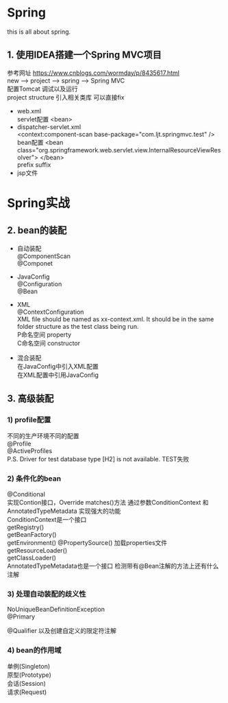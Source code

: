 # Spring

this is all about spring.

## 1. 使用IDEA搭建一个Spring MVC项目
参考网址 https://www.cnblogs.com/wormday/p/8435617.html  
new --> project --> spring --> Spring MVC  
配置Tomcat 调试以及运行  
project structure  引入相关类库  可以直接fix  

- web.xml  
  servlet配置 \<bean\>  
- dispatcher-servlet.xml  
  <context:component-scan base-package="com.ljt.springmvc.test" />  
  bean配置  \<bean class="org.springframework.web.servlet.view.InternalResourceViewResolver"> \</bean>  
prefix suffix  
- jsp文件  

# Spring实战
## 2. bean的装配
- 自动装配  
  @ComponentScan  
  @Componet  

- JavaConfig  
  @Configuration  
  @Bean  

- XML  
  @ContextConfiguration  
  XML file should be named as xx-context.xml. It should be in the same folder structure as the test class being run.   
  P命名空间  property  
  C命名空间  constructor  

- 混合装配  
  在JavaConfig中引入XML配置  
  在XML配置中引用JavaConfig
  
## 3. 高级装配
### 1) profile配置
 不同的生产环境不同的配置  
 @Profile  
 @ActiveProfiles  
 P.S. Driver for test database type [H2] is not available. TEST失败  
 
### 2) 条件化的bean
  @Conditional  
  实现Contion接口，Override matches()方法 通过参数ConditionContext 和 AnnotatedTypeMetadata 实现强大的功能  
  ConditionContext是一个接口  
  getRegistry()  
  getBeanFactory()  
  getEnvironment()   @PropertySource() 加载properties文件    
  getResourceLoader()  
  getClassLoader()  
  AnnotatedTypeMetadata也是一个接口 检测带有@Bean注解的方法上还有什么注解  
  
 ### 3) 处理自动装配的歧义性
   NoUniqueBeanDefinitionException  
   @Primary  
     
   @Qualifier  以及创建自定义的限定符注解  
   
### 4) bean的作用域
  单例(Singleton)   
  原型(Prototype)  
  会话(Session)  
  请求(Request)  
   
  
  
  
